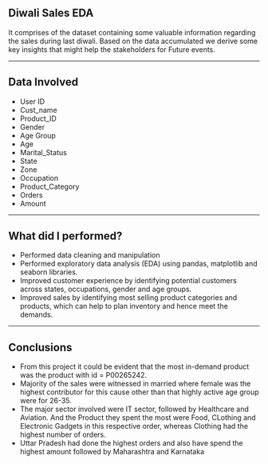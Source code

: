 ## Diwali Sales EDA

It comprises of the dataset containing some valuable information regarding the sales during last diwali. Based on the data accumulated we derive some key insights that might help the stakeholders for Future events.

------

## Data Involved
- User ID
- Cust_name
- Product_ID
- Gender
- Age Group
- Age
- Marital_Status
- State
- Zone
- Occupation
- Product_Category
- Orders
- Amount

------

## What did I performed?
- Performed data cleaning and manipulation
- Performed exploratory data analysis (EDA) using pandas, matplotlib and seaborn libraries.
- Improved customer experience by identifying potential customers across states, occupations, gender and age groups.
- Improved sales by identifying most selling product categories and products, which can help to plan inventory and hence meet the demands.

------

## Conclusions
- From this project it could be evident that the most in-demand product was the product with id = P00265242.
- Majority of the sales were witnessed in married where female was the highest contributor for this cause other than that highly active age group were for 26-35.
- The major sector involved were IT sector, followed by Healthcare and Aviation. And the Product they spent the most were Food, CLothing and Electronic Gadgets in this respective order, whereas Clothing had the highest number of orders.
- Uttar Pradesh had done the highest orders and also have spend the highest amount followed by Maharashtra and Karnataka
